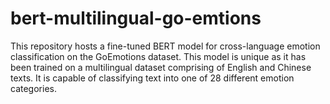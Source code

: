 # bert-multilingual-go-emtions
This repository hosts a fine-tuned BERT model for cross-language emotion classification on the GoEmotions dataset. This model is unique as it has been trained on a multilingual dataset comprising of English and Chinese texts. It is capable of classifying text into one of 28 different emotion categories.
